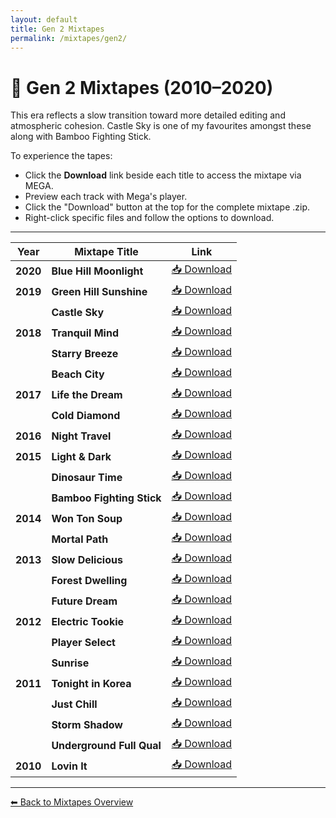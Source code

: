 ```yaml
---
layout: default
title: Gen 2 Mixtapes
permalink: /mixtapes/gen2/
---
```


# 🌠 Gen 2 Mixtapes (2010–2020)

This era reflects a slow transition toward more detailed editing and atmospheric cohesion. Castle Sky is one of my favourites amongst these along with Bamboo Fighting Stick. 

To experience the tapes:

- Click the **Download** link beside each title to access the mixtape via MEGA. 
- Preview each track with Mega's player.  
- Click the "Download" button at the top for the complete mixtape .zip.
- Right-click specific files and follow the options to download. 

---

| Year | Mixtape Title | Link |
|------|---------------|------|
| **2020** | **Blue Hill Moonlight** | <a href="https://mega.nz/folder/C9YDTR7B#vBLHqOWHoM43lNU_ap2g_g" target="_blank">📥 Download</a> |
| **2019** | **Green Hill Sunshine** | <a href="https://mega.nz/folder/StQinT7a#l-Hf1paDy_QIJ20u1j36NA" target="_blank">📥 Download</a> |
|  | **Castle Sky** | <a href="https://mega.nz/folder/qkgAmAQB#6HkGapu3J_-yKLl_h_CnnQ" target="_blank">📥 Download</a> |
| **2018** | **Tranquil Mind** | <a href="https://mega.nz/folder/7oAgjBJZ#6jd50-m5Vzb6AAqW26HA4g" target="_blank">📥 Download</a> |
|  | **Starry Breeze** | <a href="https://mega.nz/folder/G1YxTYRI#K0cXtWLu2cnWOVfMeaskyQ" target="_blank">📥 Download</a> |
| | **Beach City** | <a href="https://mega.nz/folder/KpJFSDbb#Y0OeniaCEnjObXZCY4k8aA" target="_blank">📥 Download</a> |
| **2017** | **Life the Dream** | <a href="https://mega.nz/folder/O1h3nDRK#uQpEatrMQTpBTN_-36YrvQ" target="_blank">📥 Download</a> |
|  | **Cold Diamond** | <a href="https://mega.nz/folder/z4hXgQKI#JKt3jwTO5FHw60YGorQhUA" target="_blank">📥 Download</a> |
| **2016** | **Night Travel** | <a href="https://mega.nz/folder/L05QybJA#RZkiYS0uwXmv3PELvq_eTg" target="_blank">📥 Download</a> |
| **2015** | **Light & Dark** | <a href="https://mega.nz/folder/SowwDYZI#sDwMveFunvJiA5lSD3GM4Q" target="_blank">📥 Download</a> |
|  | **Dinosaur Time** | <a href="https://mega.nz/folder/KgBGVYLJ#0El-_ZzrP6KS875j_o9xwA" target="_blank">📥 Download</a> |
|  | **Bamboo Fighting Stick** | <a href="https://mega.nz/folder/HpxhlRqB#9sCyCFuZEG8Jtu5SGoMjUA" target="_blank">📥 Download</a> |
| **2014** | **Won Ton Soup** | <a href="https://mega.nz/folder/2w5SGJYR#QgcLqT1EfpEpPaRI2PIa1A" target="_blank">📥 Download</a> |
|  | **Mortal Path** | <a href="https://mega.nz/folder/G4h1kJqL#gAggFaRzc0jk-LdS7oWUmQ" target="_blank">📥 Download</a> |
| **2013** | **Slow Delicious** | <a href="https://mega.nz/folder/i4A0nD7R#XLXCQgsHTpYmH9Uo1WvrqQ" target="_blank">📥 Download</a> |
|  | **Forest Dwelling** | <a href="https://mega.nz/folder/SppDDJzC#t0a-6JMnsWNloEfncJCh4Q" target="_blank">📥 Download</a> |
|  | **Future Dream** | <a href="https://mega.nz/folder/zghClKyK#iSWRRUDjipzbl8ugULDLiA" target="_blank">📥 Download</a> |
| **2012** | **Electric Tookie** | <a href="https://mega.nz/folder/XxowlKxC#SXlKu4_zxqIzYHC-J5KtUA" target="_blank">📥 Download</a> |
|  | **Player Select** | <a href="https://mega.nz/folder/HtYViLKS#4yuuDuhe0_OGYORBvQVXWQ" target="_blank">📥 Download</a> |
| | **Sunrise** | <a href="https://mega.nz/folder/254CnAKC#sfSPzB6wpy-l-U58-d63OA" target="_blank">📥 Download</a> |
| **2011** | **Tonight in Korea** | <a href="https://mega.nz/folder/XgAWCARa#3F962yLWLh3_CZ9qkCGeHQ" target="_blank">📥 Download</a> |
|  | **Just Chill** | <a href="https://mega.nz/folder/PpJnjZDL#DP6RXc_-9IVQ0uMaVJLVHA" target="_blank">📥 Download</a> |
|  | **Storm Shadow** | <a href="https://mega.nz/folder/isIDDJiT#PC0qJD_LqA2ACIAHgVuQ5g" target="_blank">📥 Download</a> |
|  | **Underground Full Qual** | <a href="https://mega.nz/folder/78pHTBqJ#ZAMOM2R82avTf4c0oaBJ5Q" target="_blank">📥 Download</a> |
| **2010** | **Lovin It** | <a href="https://mega.nz/folder/y4ZRiYRL#myDd2xfn5zYobn4fiFGilw" target="_blank">📥 Download</a> |

---

[⬅ Back to Mixtapes Overview](/mixtapes/)
